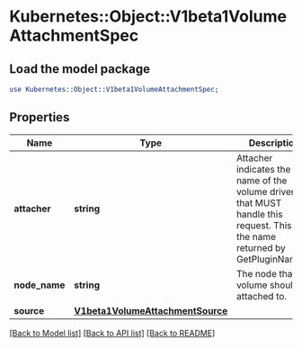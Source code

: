 # Kubernetes::Object::V1beta1VolumeAttachmentSpec

## Load the model package
```perl
use Kubernetes::Object::V1beta1VolumeAttachmentSpec;
```

## Properties
Name | Type | Description | Notes
------------ | ------------- | ------------- | -------------
**attacher** | **string** | Attacher indicates the name of the volume driver that MUST handle this request. This is the name returned by GetPluginName(). | 
**node_name** | **string** | The node that the volume should be attached to. | 
**source** | [**V1beta1VolumeAttachmentSource**](V1beta1VolumeAttachmentSource.md) |  | 

[[Back to Model list]](../README.md#documentation-for-models) [[Back to API list]](../README.md#documentation-for-api-endpoints) [[Back to README]](../README.md)


